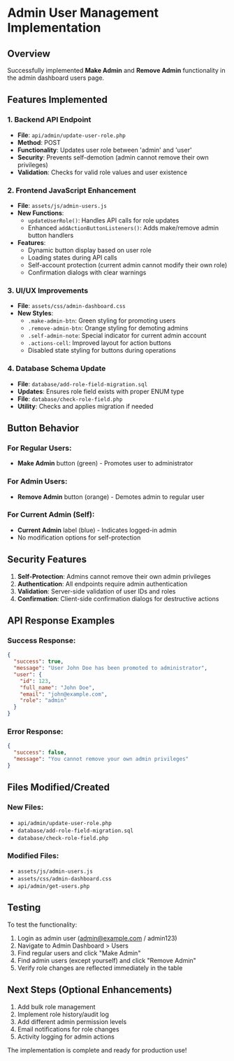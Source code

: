 # Admin User Management Implementation

## Overview
Successfully implemented **Make Admin** and **Remove Admin** functionality in the admin dashboard users page.

## Features Implemented

### 1. Backend API Endpoint
- **File**: `api/admin/update-user-role.php`
- **Method**: POST
- **Functionality**: Updates user role between 'admin' and 'user'
- **Security**: Prevents self-demotion (admin cannot remove their own privileges)
- **Validation**: Checks for valid role values and user existence

### 2. Frontend JavaScript Enhancement
- **File**: `assets/js/admin-users.js`
- **New Functions**:
  - `updateUserRole()`: Handles API calls for role updates
  - Enhanced `addActionButtonListeners()`: Adds make/remove admin button handlers
- **Features**:
  - Dynamic button display based on user role
  - Loading states during API calls
  - Self-account protection (current admin cannot modify their own role)
  - Confirmation dialogs with clear warnings

### 3. UI/UX Improvements
- **File**: `assets/css/admin-dashboard.css`
- **New Styles**:
  - `.make-admin-btn`: Green styling for promoting users
  - `.remove-admin-btn`: Orange styling for demoting admins
  - `.self-admin-note`: Special indicator for current admin account
  - `.actions-cell`: Improved layout for action buttons
  - Disabled state styling for buttons during operations

### 4. Database Schema Update
- **File**: `database/add-role-field-migration.sql`
- **Updates**: Ensures role field exists with proper ENUM type
- **File**: `database/check-role-field.php`
- **Utility**: Checks and applies migration if needed

## Button Behavior

### For Regular Users:
- **Make Admin** button (green) - Promotes user to administrator

### For Admin Users:
- **Remove Admin** button (orange) - Demotes admin to regular user

### For Current Admin (Self):
- **Current Admin** label (blue) - Indicates logged-in admin
- No modification options for self-protection

## Security Features

1. **Self-Protection**: Admins cannot remove their own admin privileges
2. **Authentication**: All endpoints require admin authentication
3. **Validation**: Server-side validation of user IDs and roles
4. **Confirmation**: Client-side confirmation dialogs for destructive actions

## API Response Examples

### Success Response:
```json
{
  "success": true,
  "message": "User John Doe has been promoted to administrator",
  "user": {
    "id": 123,
    "full_name": "John Doe",
    "email": "john@example.com",
    "role": "admin"
  }
}
```

### Error Response:
```json
{
  "success": false,
  "message": "You cannot remove your own admin privileges"
}
```

## Files Modified/Created

### New Files:
- `api/admin/update-user-role.php`
- `database/add-role-field-migration.sql`
- `database/check-role-field.php`

### Modified Files:
- `assets/js/admin-users.js`
- `assets/css/admin-dashboard.css`
- `api/admin/get-users.php`

## Testing

To test the functionality:
1. Login as admin user (admin@example.com / admin123)
2. Navigate to Admin Dashboard > Users
3. Find regular users and click "Make Admin"
4. Find admin users (except yourself) and click "Remove Admin"
5. Verify role changes are reflected immediately in the table

## Next Steps (Optional Enhancements)

1. Add bulk role management
2. Implement role history/audit log
3. Add different admin permission levels
4. Email notifications for role changes
5. Activity logging for admin actions

The implementation is complete and ready for production use!
